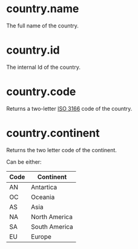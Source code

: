 # country.name

The full name of the country.

# country.id

The internal Id of the country.

# country.code

Returns a two-letter [ISO 3166](https://en.wikipedia.org/wiki/ISO_3166-1_alpha-2) code of the country.

# country.continent

Returns the two letter code of the continent.

Can be either:

| Code | Continent |
|----|---------|
| AN | Antartica |
| OC | Oceania |
| AS | Asia |
| NA | North America |
| SA | South America |
| EU | Europe |


